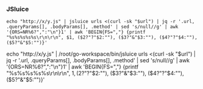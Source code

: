 
### JSluice
```
echo "http://x/y.js" | jsluice urls <(curl -sk "$url") | jq -r '.url, .queryParams[], .bodyParams[], .method' | sed 's/null//g' | awk '{ORS=NR%6?",":"\n"}1' | awk 'BEGIN{FS=","} {printf "%s%s%s%s%s\r\n\r\n", $1, ($2?"?"$2:""), ($3?"&"$3:""), ($4?"?"$4:""), ($5?"&"$5:"")}'
```

echo "http://x/y.js" | /root/go-workspace/bin/jsluice urls <(curl -sk "$url") | jq -r '.url, .queryParams[], .bodyParams[], .method' | sed 's/null//g' | awk '{ORS=NR%6?",":"\n"}1' | awk 'BEGIN{FS=","} {printf "%s%s%s%s%s\r\n\r\n", $1, ($2?"?"$2:""), ($3?"&"$3:""), ($4?"?"$4:""), ($5?"&"$5:"")}'
